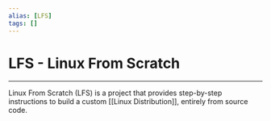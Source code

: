 ```yaml
---
alias: [LFS]
tags: []
---
```


# LFS - Linux From Scratch
----
Linux From Scratch (LFS) is a project that provides step-by-step instructions to build a custom [[Linux Distribution]], entirely from source code.